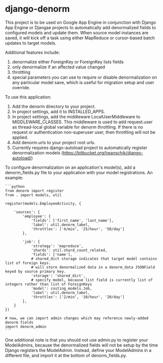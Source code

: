 # django-denorm

This project is to be used on Google App Engine in conjunction with Django App Engine or Djangae projects to automatically add denormalized fields to configured models and update them. When source model instances are saved, it will kick off a task using either MapReduce or cursor-based batch updates to target models.

Additional features include:
1) denormalize either ForeignKey or ForeignKey lists fields
2) only denormalize if an affected value changed
3) throttling
4) special parameters you can use to require or disable denormalization on any particular model save, which is useful for migration setup and user override.

To use this application:
1) Add the denorm directory to your project.
2) In project settings, add it to INSTALLED_APPS.
3) In project settings, add the middleware LocalUserMiddleware to MIDDLEWARE_CLASSES. This middleware is used to add request.user as thread-local global variable for denorm throttling. If there is no request or authentication non-superuser user, then throttling will not be applied.
4) Add denorm.urls to your project root urls.
5) Currently requires django-autoload project to automatically register denormalization models (https://bitbucket.org/twanschik/django-autoload/)

To configure denormalization on an application's model(s), add a denorm_fields.py file to your application with your model registrations. An example:

	```python
	from denorm import register
	from . import models, util

	register(models.EmployeeActivity, {

	    'sources': {
	        'employee': {
	            'fields': ['first_name', 'last_name'],
	            'label': util.denorm_label,
	            'throttles': ['4/min', '25/hour', '50/day']
	        },

	        'job': {
	            'strategy': 'mapreduce',
	            'shards': util.shard_count_related,
	            'fields': ['name'],
	            # shared_dict storage indicates that target model contains list of foreign keys.
	            # will store denormalized data in a denorm_data JSONField keyed by source primary key.
	            'storage': 'shared_dict',
	            # specify model, because list field is currently list of integers rather than list of ForeignKeys
    	        'model': costing_models.Job,
	            'label': util.denorm_label,
	            'throttles': ['2/min', '10/hour', '20/day']
	        },
	    }
	})

	# now, we can import admin changes which may reference newly-added denorm fields
	import denorm_admin
	```


One additional note is that you should not use admin.py to register your ModelAdmins, because the denormalized fields will not be setup by the time Django registers the ModelAdmin. Instead, define your ModelAdmins in a different file, and import it at the bottom of denorm_fields.py.